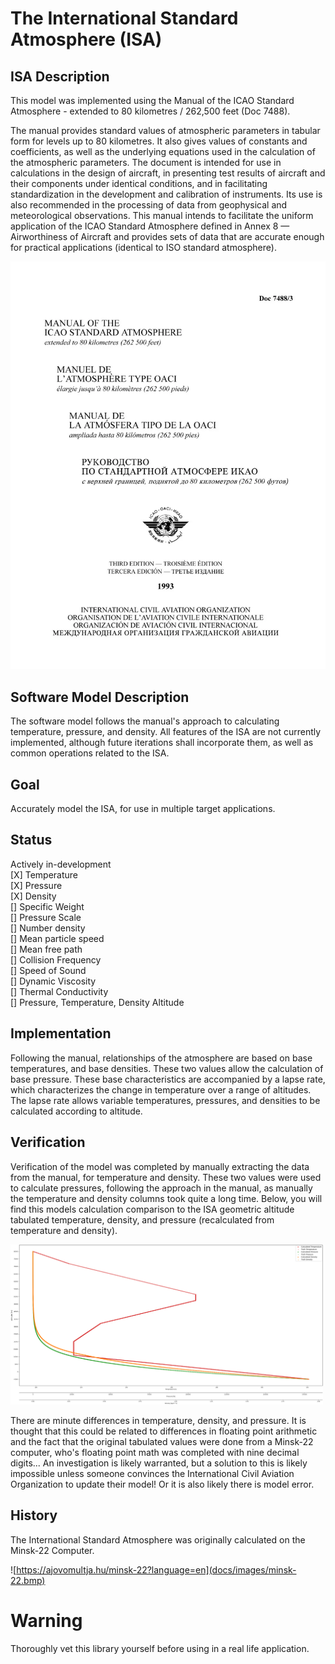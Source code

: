 # The International Standard Atmosphere (ISA)
## ISA Description
This model was implemented using the Manual of the ICAO Standard Atmosphere - extended to 80 kilometres / 262,500 feet (Doc 7488). 

The manual provides standard values of atmospheric parameters in tabular form for levels up to 80 kilometres. It also gives values of constants and coefficients, as well as the underlying equations used in the calculation of the atmospheric parameters. The document is intended for use in calculations in the design of aircraft, in presenting test results of aircraft and their components under identical conditions, and in facilitating standardization in the development and calibration of instruments. Its use is also recommended in the processing of data from geophysical and meteorological observations. This manual intends to facilitate the uniform application of the ICAO Standard Atmosphere defined in Annex 8 — Airworthiness of Aircraft and provides sets of data that are accurate enough for practical applications (identical to ISO standard atmosphere).

[![The Manual](docs/images/icao_doc_7488-3_q_cover_magento__2.webp)](https://store.icao.int/en/manual-of-the-icao-standard-atmosphere-extended-to-80-kilometres-262500-feet-doc-7488)

## Software Model Description
The software model follows the manual's approach to calculating temperature, pressure, and density. All features of the ISA are not currently implemented, although future iterations shall incorporate them, as well as common operations related to the ISA.

## Goal
Accurately model the ISA, for use in multiple target applications.

## Status
Actively in-development\
[X] Temperature\
[X] Pressure\
[X] Density\
[] Specific Weight\
[] Pressure Scale\
[] Number density\
[] Mean particle speed\
[] Mean free path\
[] Collision Frequency\
[] Speed of Sound\
[] Dynamic Viscosity\
[] Thermal Conductivity\
[] Pressure, Temperature, Density Altitude

## Implementation
Following the manual, relationships of the atmosphere are based on base temperatures, and base densities. These two values allow the calculation of base pressure. These base characteristics are accompanied by a lapse rate, which characterizes the change in temperature over a range of altitudes. The lapse rate allows variable temperatures, pressures, and densities to be calculated according to altitude.

## Verification
Verification of the model was completed by manually extracting the data from the manual, for temperature and density. These two values were used to calculate pressures, following the approach in the manual, as manually the temperature and density columns took quite a long time. Below, you will find this models calculation comparison to the ISA geometric altitude tabulated temperature, density, and pressure (recalculated from temperature and density).  

<img src="docs/images/ISA_Analysis.png" alt="ISA Comparison" width="500"/>

There are minute differences in temperature, density, and pressure. It is thought that this could be related to differences in floating point arithmetic and the fact that the original tabulated values were done from a Minsk-22 computer, who's floating point math was completed with nine decimal digits... An investigation is likely warranted, but a solution to this is likely impossible unless someone convinces the International Civil Aviation Organization to update their model! Or it is also likely there is model error.

## History
The International Standard Atmosphere was originally calculated on the Minsk-22 Computer. 

![https://ajovomultja.hu/minsk-22?language=en](docs/images/minsk-22.bmp)

# Warning
Thoroughly vet this library yourself before using in a real life application.